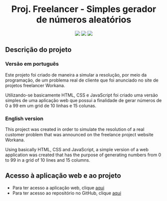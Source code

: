 <h1 align="center"> Proj. Freelancer - Simples gerador de números aleatórios </h1>

<p align="center">
<img src="https://img.shields.io/badge/Version-2.0-green"/>
<img src="https://img.shields.io/badge/Status-finished-green"/>
<img src="https://img.shields.io/badge/Difficulty-beginner--intermediary-blue"/>
</p>

<h2 align="left">Descrição do projeto</h2>
<h3 align="left">Versão em português</h3>
<p text-align="justify">Este projeto foi criado de maneira a simular a resolução, por meio da programação, de um problema real de cliente que foi anunciado no site de projetos freelancer Workana.</p>
<p text-align="justify">Utilizando-se basicamente HTML, CSS e JavaScript foi criado uma versão simples de uma aplicação web que possui a finalidade de gerar números de 0 a 99 em um grid de 10 linhas e 15 colunas.</p>

<h3 align="left">English version</h3>
<p text-align="justify">
This project was created in order to simulate the resolution of a real customer problem that was announced on the freelance project website Workana.</p>
<p text-align="justify">
Using basically HTML, CSS and JavaScript, a simple version of a web application was created that has the purpose of generating numbers from 0 to 99 in a grid of 10 lines and 15 columns.</p>

<h2 align="left">Acesso à aplicação web e ao projeto</h2>
<ul>
  <li text-align="justify">Para ter acesso a aplicação web, clique <a href="https://douglasmardegan.github.io/Portfolio/freelancer_numberGenerator/">aqui</a></li>
  <li text-align="justify">Para ter acesso ao repositório no GitHub, clique <a href="https://github.com/douglasmardegan/Portfolio/tree/main/freelancer_numberGenerator">aqui</a></li>
</ul>

